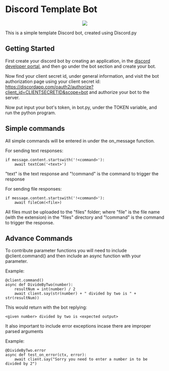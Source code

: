 # Discord Template Bot
<p align="center">
	<img src="https://img.shields.io/badge/Made%20with-Python-yellow.svg" />
</p>
	
This is a simple template Discord bot, created using Discord.py

## Getting Started
First create your discord bot by creating an application, in the [discord developer portal](https://discordapp.com/developers/applications/), and then go under the bot section and create your bot.

Now find your client secret id, under general information, and visit the bot authorization page using your client secret id: https://discordapp.com/oauth2/authorize?client_id=CLIENTSECRETID&scope=bot and authorize your bot to the server.

Now put input your bot's token, in bot.py, under the TOKEN variable, and run the python program.

## Simple commands
All simple commands will be entered in under the on_message function.

For sending text responses:
```
if message.content.startswith('!<command>'):
    await textCom('<text>')
```

"text" is the text response and "!command" is the command to trigger the response

For sending file responses:
```
if message.content.startswith('!<command>'):
    await fileCom(<file>)
```

All files must be uploaded to the "files" folder; where "file" is the file name (with the extension) in the "files" directory and "!command" is the command to trigger the response.

## Advance Commands
To contribute parameter functions you will need to include @client.command() and then include an async function with your parameter.

Example:
```
@client.command()
async def DivideByTwo(number):
    resultNum = int(number) / 2
    await client.say(str(number) + " divided by two is " + str(resultNum))
```

This would return with the bot replying:
```
<given number> divided by two is <expected output>
```

It also important to include error exceptions incase there are improper parsed arguments

Example:
```
@DivideByTwo.error
async def test_on_error(ctx, error):
	await client.say("Sorry you need to enter a number in to be divided by 2")
```
